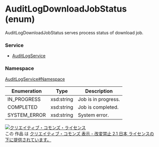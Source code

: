# AuditLogDownloadJobStatus (enum)
AuditLogDownloadJobStatus serves process status of download job.
 
### Service
+ [AuditLogService](../../services/AuditLogService.md)

### Namespace
[AuditLogService#Namespace](../../services/AuditLogService.md#namespace)
 
| Enumeration | Type | Description |
|---|---|---|
| IN_PROGRESS | xsd:string | Job is in progress. |
| COMPLETED | xsd:string | Job is completed.|
| SYSTEM_ERROR | xsd:string | System error. |
 
<a rel="license" href="http://creativecommons.org/licenses/by-nd/2.1/jp/">
<img alt="クリエイティブ・コモンズ・ライセンス" style="border-width:0"src="https://i.creativecommons.org/l/by-nd/2.1/jp/88x31.png" /></a><br />
この 作品 は <a rel="license" href="http://creativecommons.org/licenses/by-nd/2.1/jp/">クリエイティブ・コモンズ 表示 - 改変禁止 2.1 日本 ライセンスの下に提供されています。</a>

